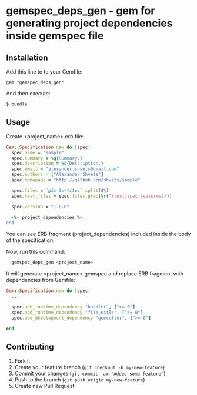 # gemspec_deps_gen - gem for generating project dependencies inside gemspec file

## Installation

Add this line to to your Gemfile:

    gem "gemspec_deps_gen"

And then execute:

    $ bundle

## Usage

Create <project_name>.erb file:

```ruby
Gem::Specification.new do |spec|
  spec.name = "sample"
  spec.summary = %q{Summary.}
  spec.description = %q{Description.}
  spec.email = "alexander.shvets@gmail.com"
  spec.authors = ["Alexander Shvets"]
  spec.homepage = "http://github.com/shvets/sample"

  spec.files = `git ls-files`.split($\)
  spec.test_files = spec.files.grep(%r{^(test|spec|features)/})

  spec.version = "1.0.0"

  <%= project_dependencies %>
end

```

You can see ERB fragment (project_dependencies) included inside the body of the specification.

Now, run this command:


```bash
  gemspec_deps_gen <project_name>
```

It will generate <project_name>.gemspec and replace ERB fragment with dependencies from Gemfile:


```ruby
Gem::Specification.new do |spec|
  ...

  spec.add_runtime_dependency "bundler", [">= 0"]
  spec.add_runtime_dependency "file_utils", [">= 0"]
  spec.add_development_dependency "gemcutter", [">= 0"]

end
```

## Contributing

1. Fork it
2. Create your feature branch (`git checkout -b my-new-feature`)
3. Commit your changes (`git commit -am 'Added some feature'`)
4. Push to the branch (`git push origin my-new-feature`)
5. Create new Pull Request

